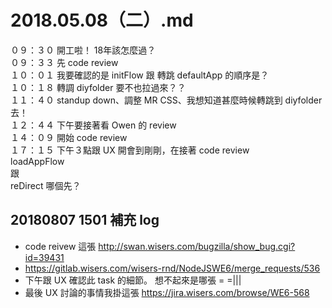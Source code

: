 # 2018.05.08（二）.md

０９：３０ 開工啦！ 18年該怎麼過？  
０９：３３ 先 code review  
１０：０１ 我要確認的是 initFlow 跟 轉跳 defaultApp 的順序是？  
１０：１８ 轉調 diyfolder 要不也拉過來？？  
１１：４０ standup down、調整 MR CSS、我想知道甚麼時候轉跳到 diyfolder 去！  
１２：４４ 下午要接著看 Owen 的 review  
１４：０９ 開始 code review  
１７：１５ 下午３點跟 UX 開會到剛剛，在接著 code review   
loadAppFlow  
跟  
reDirect 哪個先？  

## 20180807 1501 補充 log
 - code reivew 這張 http://swan.wisers.com/bugzilla/show_bug.cgi?id=39431  
 - https://gitlab.wisers.com/wisers-rnd/NodeJSWE6/merge_requests/536
 - 下午跟 UX 確認此 task 的細節。  想不起來是哪張 = =|||
 - 最後 UX 討論的事情我掛這張 https://jira.wisers.com/browse/WE6-568

